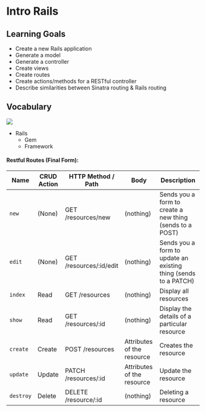 # Intro Rails

## Learning Goals

* Create a new Rails application
* Generate a model
* Generate a controller
* Create views
* Create routes
* Create actions/methods for a RESTful controller
* Describe similarities between Sinatra routing & Rails routing


## Vocabulary

![](https://s3-us-west-2.amazonaws.com/student-resources/uploads/lecture/Screen+Shot+2017-06-09+at+10.04.20+AM.png)

* Rails
  * Gem
  * Framework

#### Restful Routes (Final Form):

| Name      | CRUD Action | HTTP Method / Path      | Body                       | Description                                                  |
| --------- | ----------- | ----------------------- | -------------------------- | ------------------------------------------------------------ |
| `new`     | (None)      | GET /resources/new      | (nothing)                  | Sends you a form to create a new thing (sends to a POST)     |
| `edit`    | (None)      | GET /resources/:id/edit | (nothing)                  | Sends you a form to update an existing thing (sends to a PATCH) |
| `index`   | Read        | GET /resources          | (nothing)                  | Display all resources                                        |
| `show`    | Read        | GET /resources/:id      | (nothing)                  | Display the details of a particular resource                 |
| `create`  | Create      | POST /resources         | Attributes of the resource | Creates the resource                                         |
| `update`  | Update      | PATCH /resources/:id    | Attributes of the resource | Update the resource                                          |
| `destroy` | Delete      | DELETE /resource/:id    | (nothing)                  | Deleting a resource                                          |


